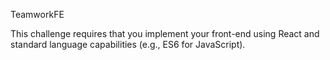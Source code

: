 TeamworkFE



This challenge requires that you implement your front-end using React and standard language
capabilities (e.g., ES6 for JavaScript).